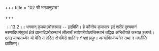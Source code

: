 +++
title = "02 श्री भगवानुवाच"

+++
  
  
।।13.2।। भगवान् कृपयाऽवोत्तरमाह -- इदमिति। हे कौन्तेय कृपापात्र इदं शरीरं
दृश्यमानं मरणादिधर्मयुक्तं क्षेत्रं ज्ञानादिप्ररोहस्थानं लीलार्थं
स्वांशजीवोत्पत्तिस्थानं तद्विदा अभिधीयते कथ्यत इत्यर्थः। एतत् याथातथ्येन
यो वेत्ति तं तद्विदः क्षेत्रविदो ज्ञानिनः क्षेत्रज्ञं प्राहुः।
अन्योक्तिकथनेन तथा न भवतीति ज्ञापितम्।  
  
